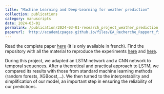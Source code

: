 ```yaml
---
title: "Machine Learning and Deep-Learning for weather prediction"
collection: publications
category: manuscripts
date: 2024-03-01
permalink: /publication/2024-03-01-research_project_weather_prediction
paperurl: 'http://academicpages.github.io/files/EA_Recherche_Rapport_final.pdf'
---
```


Read the complete paper [here](http://mohammed-yassinehabibi.github.io/files/EA_Recherche_Rapport_final.pdf) (it is only available in french).
Find the repository with all the material to reproduce the experiments [here](https://github.com/mohammed-yassinehabibi/LSTM-for-climate-prediction) and [here](https://github.com/mohammed-yassinehabibi/CNN-for-climat-prediction).

During this project, we adapted an LSTM network and a CNN network to temporal sequences. After a theoretical and practical approach to LSTM, we compared its results with those from standard machine learning methods (random forests, XGBoost,...). We then turned to the interpretability and simplification of our model, an important step in ensuring the reliability of our predictions.